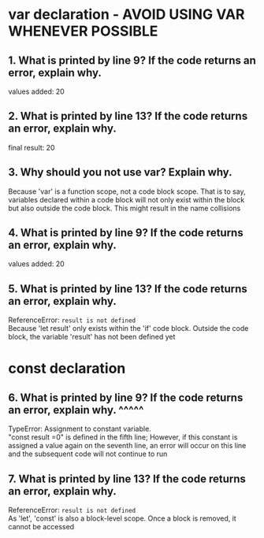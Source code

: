 # var declaration - AVOID USING VAR WHENEVER POSSIBLE
##  1. What is printed by line 9? If the code returns an error, explain why. 
values added: 20


##  2. What is printed by line 13? If the code returns an error, explain why. 
final result: 20          

##  3. Why should you not use var? Explain why. 
Because 'var' is a function scope, not a code block scope. That is to say, variables declared within a code block will not only exist within the block but also outside the code block. This might result in the name collisions

##   4. What is printed by line 9? If the code returns an error, explain why.
values added: 20


##  5. What is printed by line 13? If the code returns an error, explain why. 
ReferenceError: `result is not defined`                      
Because 'let result' only exists within the 'if' code block. Outside the code block, the variable 'result' has not been defined yet





#   const declaration

##  6. What is printed by line 9? If the code returns an error, explain why. ^^^^^
TypeError: Assignment to constant variable.                     
"const result =0" is defined in the fifth line; However, if this constant is assigned a value again on the seventh line, an error will occur on this line and the subsequent code will not continue to run

##  7. What is printed by line 13? If the code returns an error, explain why. 
ReferenceError: `result is not defined`                      
As 'let', 'const' is also a block-level scope. Once a block is removed, it cannot be accessed


